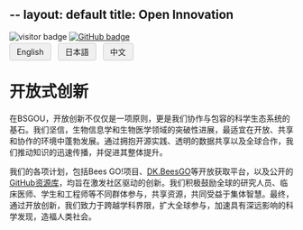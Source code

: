 --
layout: default
title: Open Innovation
---

<!-- Info Row: Visitor count + GitHub profile -->
<div style="margin-top: 10px; margin-bottom: 8px;">
  <img src="https://visitor-badge.laobi.icu/badge?page_id=labonom.github.io/sources/Open_Innovation_CH.html" alt="visitor badge"/>
  <a href="https://github.com/LabOnoM">
    <img src="https://img.shields.io/badge/GitHub-Profile-black?logo=github" alt="GitHub badge"/>
  </a>
</div>

<!-- Language Switch Row -->
<div>
  <a href="/sources/Open_Innovation.html" style="padding: 6px 12px; border: 1px solid #ccc; background-color: #f0f0f0; text-decoration: none; border-radius: 4px; margin-right: 8px;">English</a>
  <a href="/sources/Open_Innovation_JP.html" style="padding: 6px 12px; border: 1px solid #ccc; background-color: #f0f0f0; text-decoration: none; border-radius: 4px; margin-right: 8px;">日本語</a>
  <a href="/sources/Open_Innovation_CH.html" style="padding: 6px 12px; border: 1px solid #ccc; background-color: #f0f0f0; text-decoration: none; border-radius: 4px;">中文</a>
</div>

# 开放式创新

在BSGOU，开放创新不仅仅是一项原则，更是我们协作与包容的科学生态系统的基石。我们坚信，生物信息学和生物医学领域的突破性进展，最适宜在开放、共享和协作的环境中蓬勃发展。通过拥抱开源实践、透明的数据共享以及全球合作，我们推动知识的迅速传播，并促进其整体提升。

我们的各项计划，包括Bees GO!项目、[DK.BeesGO](https://www.bs-gou.com/DK.BeesGO/)等开放获取平台，以及公开的[GitHub资源库](https://github.com/LabOnoM)，均旨在激发社区驱动的创新。我们积极鼓励全球的研究人员、临床医师、学生和工程师等不同群体参与，共享资源，共同受益于集体智慧。最终，通过开放创新，我们致力于跨越学科界限，扩大全球参与，加速具有深远影响的科学发现，造福人类社会。
